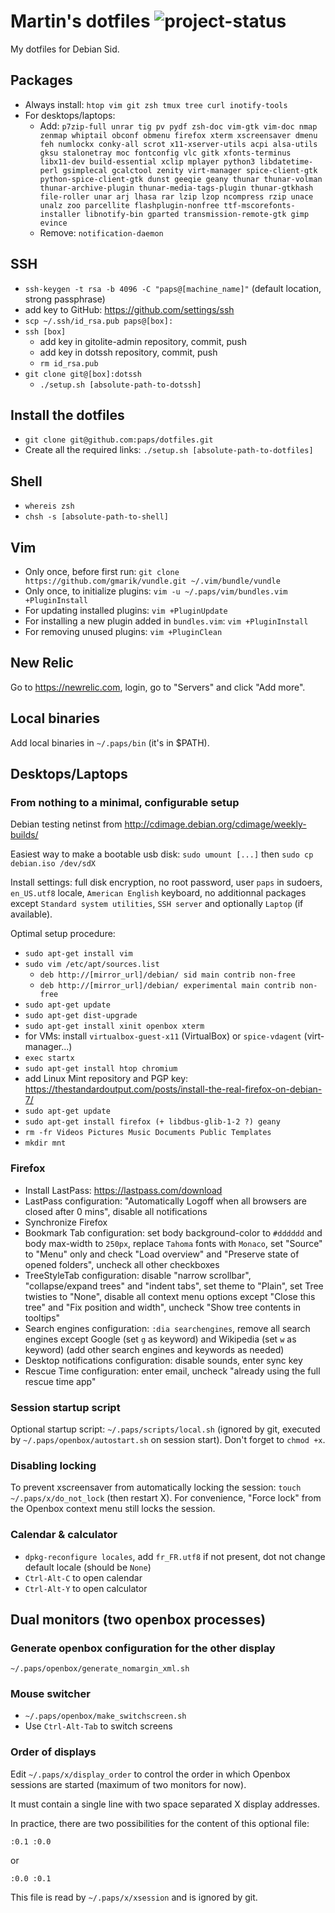 Martin's dotfiles ![project-status](http://stillmaintained.com/paps/dotfiles.png)
=================================================================================

My dotfiles for Debian Sid.

Packages
--------

* Always install: `htop vim git zsh tmux tree curl inotify-tools`
* For desktops/laptops:
	* Add: `p7zip-full unrar tig pv pydf zsh-doc vim-gtk vim-doc nmap zenmap whiptail obconf obmenu firefox xterm xscreensaver dmenu feh numlockx conky-all scrot x11-xserver-utils acpi alsa-utils gksu stalonetray moc fontconfig vlc gitk xfonts-terminus libx11-dev build-essential xclip mplayer python3 libdatetime-perl gsimplecal gcalctool zenity virt-manager spice-client-gtk python-spice-client-gtk dunst geeqie geany thunar thunar-volman thunar-archive-plugin thunar-media-tags-plugin thunar-gtkhash file-roller unar arj lhasa rar lzip lzop ncompress rzip unace unalz zoo parcellite flashplugin-nonfree ttf-mscorefonts-installer libnotify-bin gparted transmission-remote-gtk gimp evince`
	* Remove: `notification-daemon`

SSH
---

* `ssh-keygen -t rsa -b 4096 -C "paps@[machine_name]"` (default location, strong passphrase)
* add key to GitHub: https://github.com/settings/ssh
* `scp ~/.ssh/id_rsa.pub paps@[box]:`
* `ssh [box]`
	* add key in gitolite-admin repository, commit, push
	* add key in dotssh repository, commit, push
	* `rm id_rsa.pub`
* `git clone git@[box]:dotssh`
	* `./setup.sh [absolute-path-to-dotssh]`

Install the dotfiles
--------------------

* `git clone git@github.com:paps/dotfiles.git`
* Create all the required links: `./setup.sh [absolute-path-to-dotfiles]`

Shell
-----

* `whereis zsh`
* `chsh -s [absolute-path-to-shell]`

Vim
---

* Only once, before first run: `git clone https://github.com/gmarik/vundle.git ~/.vim/bundle/vundle`
* Only once, to initialize plugins: `vim -u ~/.paps/vim/bundles.vim +PluginInstall`
* For updating installed plugins: `vim +PluginUpdate`
* For installing a new plugin added in `bundles.vim`: `vim +PluginInstall`
* For removing unused plugins: `vim +PluginClean`

New Relic
---------

Go to https://newrelic.com, login, go to "Servers" and click "Add more".

Local binaries
--------------

Add local binaries in `~/.paps/bin` (it's in $PATH).

Desktops/Laptops
----------------

### From nothing to a minimal, configurable setup

Debian testing netinst from http://cdimage.debian.org/cdimage/weekly-builds/

Easiest way to make a bootable usb disk: `sudo umount [...]` then `sudo cp debian.iso /dev/sdX`

Install settings: full disk encryption, no root password, user `paps` in sudoers, `en_US.utf8` locale, `American English` keyboard, no additionnal packages except `Standard system utilities`, `SSH server` and optionally `Laptop` (if available).

Optimal setup procedure:

* `sudo apt-get install vim`
* `sudo vim /etc/apt/sources.list`
	* `deb http://[mirror_url]/debian/ sid main contrib non-free`
	* `deb http://[mirror_url]/debian/ experimental main contrib non-free`
* `sudo apt-get update`
* `sudo apt-get dist-upgrade`
* `sudo apt-get install xinit openbox xterm`
* for VMs: install `virtualbox-guest-x11` (VirtualBox) or `spice-vdagent` (virt-manager...)
* `exec startx`
* `sudo apt-get install htop chromium`
* add Linux Mint repository and PGP key: https://thestandardoutput.com/posts/install-the-real-firefox-on-debian-7/
* `sudo apt-get update`
* `sudo apt-get install firefox (+ libdbus-glib-1-2 ?) geany`
* `rm -fr Videos Pictures Music Documents Public Templates`
* `mkdir mnt`

### Firefox

* Install LastPass: https://lastpass.com/download
* LastPass configuration: "Automatically Logoff when all browsers are closed after 0 mins", disable all notifications
* Synchronize Firefox
* Bookmark Tab configuration: set body background-color to `#dddddd` and body max-width to `250px`, replace `Tahoma` fonts with `Monaco`, set "Source" to "Menu" only and check "Load overview" and "Preserve state of opened folders", uncheck all other checkboxes
* TreeStyleTab configuration: disable "narrow scrollbar", "collapse/expand trees" and "indent tabs", set theme to "Plain", set Tree twisties to "None", disable all context menu options except "Close this tree" and "Fix position and width", uncheck "Show tree contents in tooltips"
* Search engines configuration: `:dia searchengines`, remove all search engines except Google (set `g` as keyword) and Wikipedia (set `w` as keyword) (add other search engines and keywords as needed)
* Desktop notifications configuration: disable sounds, enter sync key
* Rescue Time configuration: enter email, uncheck "already using the full rescue time app"

### Session startup script

Optional startup script: `~/.paps/scripts/local.sh` (ignored by git, executed by `~/.paps/openbox/autostart.sh` on session start). Don't forget to `chmod +x`.

### Disabling locking

To prevent xscreensaver from automatically locking the session: `touch ~/.paps/x/do_not_lock` (then restart X). For convenience, "Force lock" from the Openbox context menu still locks the session.

### Calendar & calculator

* `dpkg-reconfigure locales`, add `fr_FR.utf8` if not present, dot not change default locale (should be `None`)
* `Ctrl-Alt-C` to open calendar
* `Ctrl-Alt-Y` to open calculator

Dual monitors (two openbox processes)
-------------------------------------

### Generate openbox configuration for the other display

`~/.paps/openbox/generate_nomargin_xml.sh`

### Mouse switcher

* `~/.paps/openbox/make_switchscreen.sh`
* Use `Ctrl-Alt-Tab` to switch screens

### Order of displays

Edit `~/.paps/x/display_order` to control the order in which Openbox sessions are started (maximum of two monitors for now).

It must contain a single line with two space separated X display addresses.

In practice, there are two possibilities for the content of this optional file:

	:0.1 :0.0

or

	:0.0 :0.1

This file is read by `~/.paps/x/xsession` and is ignored by git.
